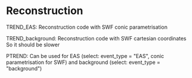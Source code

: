 # Reconstruction

TREND_EAS:
Reconstruction code with SWF conic parametrisation 

TREND_background:
Reconstruction code with SWF cartesian coordinates
So it should be slower

PTREND:
Can be used for EAS (select: event_type = "EAS", conic parametrisation for SWF) and background (select: event_type = "background")

